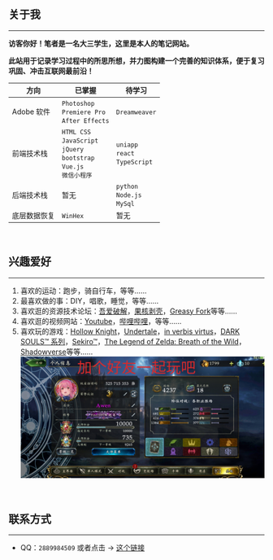 <h2>关于我</h2>

---

**访客你好！笔者是一名大三学生，这里是本人的笔记网站。**

**此站用于记录学习过程中的所思所想，并力图构建一个完善的知识体系，便于复习巩固、冲击互联网最前沿！**

| 方向         | 已掌握                                                                            | 待学习                              |
| ------------ | --------------------------------------------------------------------------------- | ----------------------------------- |
| Adobe 软件   | `Photoshop`<br>`Premiere Pro`<br>`After Effects`                                  | `Dreamweaver`                       |
| 前端技术栈   | `HTML CSS`<br>`JavaScript`<br>`jQuery`<br>`bootstrap`<br>`Vue.js`<br>`微信小程序` | `uniapp`<br>`react`<br>`TypeScript` |
| 后端技术栈   | 暂无                                                                              | `python`<br>`Node.js`<br>`MySql`    |
| 底层数据恢复 | `WinHex`                                                                          | 暂无                                |

<br>

<h2>兴趣爱好</h2> 

---

1. ‍喜欢的运动：跑步，骑自行车，等等……
2. 最喜欢做的事：DIY，唱歌，睡觉，等等……
3. 喜欢逛的资源技术论坛：[吾爱破解](https://www.52pojie.cn/)，[果核剥壳](https://www.ghxi.com/)，[Greasy Fork](https://greasyfork.org/)等等……
4. 喜欢逛的视频网站：[Youtube](https://www.youtube.com/)，[哔哩哔哩](https://space.bilibili.com/69895189)，等等……
5. 喜欢玩的游戏：[Hollow Knight](https://www.hollowknight.com/)，[Undertale](https://undertale.com/)，[in verbis virtus](https://store.steampowered.com/app/242840/In_Verbis_Virtus/)，[DARK SOULS™ 系列](https://store.steampowered.com/app/374320/DARK_SOULS_III/)，[Sekiro™](https://www.sekirothegame.com/)，[The Legend of Zelda: Breath of the Wild](https://www.nintendo.com.hk/switch/zelda_botw/)，[Shadowverse](https://shadowverse.com/)等等……
   ![加个好友一起玩吧](./image/szb.png)

<br>

<h2>联系方式</h2>

---

- QQ：`2889984509` 或者点击 → [这个链接](https://qm.qq.com/cgi-bin/qm/qr?k=NpnmviXH085e-k9BO1VTR4dSBY0fl32A&noverify=0)

<br>
